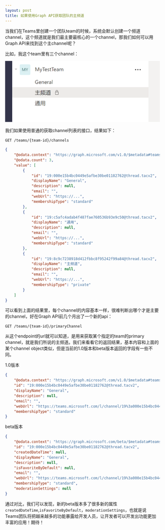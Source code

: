 ```yaml
---
layout: post
title: 如果使用Graph API获取团队的主频道
---
```


当我们在Teams里创建一个团队team的时候，系统会默认创建一个频道channel，这个频道就是我们最主要最核心的一个channel，那我们如何可以用Graph API来找到这个主channel呢？

比如，我这个team里有三个channel：

![TeamChannels](../images/post20201101/001.png)

我们如果使用普通的获取channel列表的接口，结果如下：
```
GET /teams/{team-id}/channels
```

```json
{
    "@odata.context": "https://graph.microsoft.com/v1.0/$metadata#teams('31420d16-c88f-49c4-8eef-9344dd057697')/channels",
    "@odata.count": 3,
    "value": [
        {
            "id": "19:000e15b4bc0449e5afbe30be01182762@thread.tacv2",
            "displayName": "General",
            "description": null,
            "email": "",
            "webUrl": "https://...",
            "membershipType": "standard"
        },
        {
            "id": "19:c5afc4adab4f487fae760536b93e9c50@thread.tacv2",
            "displayName": "通用",
            "description": null,
            "email": "",
            "webUrl": "https://...",
            "membershipType": "standard"
        },
        {
            "id": "19:8c9c7238918d412fbbc8f95242f99a84@thread.tacv2",
            "displayName": "主频道",
            "description": null,
            "email": "",
            "webUrl": "https://...",
            "membershipType": "private"
        }
    ]
}
```

可以看到上面的结果里，每个channel的内容基本一样，很难判断出哪个才是主要的channel，好在Graph API前几个月出了一个新的api：
```
GET /teams/{team-id}/primaryChannel
```

从这个endpoint的url就可以知道，是用来获取某个指定的team的primary channel，就是我们所说的主频道。我们来看看它的返回结果，基本内容和上面的某个channel object类似，但是当前的1.0版本和beta版本返回的字段有一些不同。

1.0版本
```json
{
    "@odata.context": "https://graph.microsoft.com/v1.0/$metadata#teams('31420d16-c88f-49c4-8eef-9344dd057697')/primaryChannel/$entity",
    "id": "19:000e15b4bc0449e5afbe30be01182762@thread.tacv2",
    "displayName": "General",
    "description": null,
    "email": "",
    "webUrl": "https://teams.microsoft.com/l/channel/19%3a000e15b4bc0449e5afbe30be01182762%40thread.tacv2/General?groupId=31420d16-c88f-49c4-8eef-9344dd057697&tenantId=53213f63-c1e6-4416-bdab-da54fcb7b4b7",
    "membershipType": "standard"
}
```

beta版本
```json
{
    "@odata.context": "https://graph.microsoft.com/beta/$metadata#teams('31420d16-c88f-49c4-8eef-9344dd057697')/primaryChannel/$entity",
    "id": "19:000e15b4bc0449e5afbe30be01182762@thread.tacv2",
    "createdDateTime": null,
    "displayName": "General",
    "description": null,
    "isFavoriteByDefault": null,
    "email": "",
    "webUrl": "https://teams.microsoft.com/l/channel/19%3a000e15b4bc0449e5afbe30be01182762%40thread.tacv2/General?groupId=31420d16-c88f-49c4-8eef-9344dd057697&tenantId=53213f63-c1e6-4416-bdab-da54fcb7b4b7",
    "membershipType": "standard",
    "moderationSettings": null
}
```

通过对比，我们可以发现，新的beta版本多了很多新的属性`createdDateTime`,`isFavoriteByDefault`，`moderationSettings`，也就是说Teams团队将把越来越多的功能暴露给开发人员，让开发者可以开发出功能更加丰富的应用！期待！
